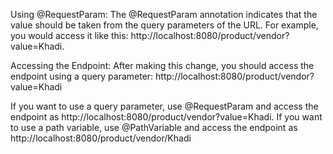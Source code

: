 Using @RequestParam: 
    The @RequestParam annotation indicates that the value should be taken from the query parameters of the URL. For example, you would access it like this: http://localhost:8080/product/vendor?value=Khadi.

Accessing the Endpoint: After making this change, you should access the endpoint using a query parameter:  http://localhost:8080/product/vendor?value=Khadi

If you want to use a query parameter, use @RequestParam and access the endpoint as http://localhost:8080/product/vendor?value=Khadi.
If you want to use a path variable, use @PathVariable and access the endpoint as http://localhost:8080/product/vendor/Khadi
